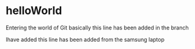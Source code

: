 # helloWorld
Entering the world of  Git
basically this line has been added in the branch

Ihave added this line  has been added from the samsung laptop 
